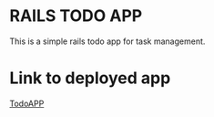 # RAILS TODO APP

This is a simple rails todo app for task management.

# Link to deployed app
[TodoAPP](https://solo-rails-todo-app.herokuapp.com/)
